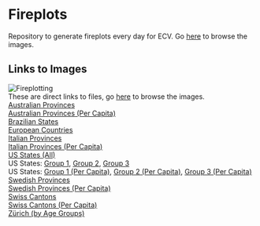 # Fireplots
Repository to generate fireplots every day for ECV. Go [here](/Fireplots/Figures) to browse the images.

## Links to Images
![Fireplotting](https://github.com/TrevorWinstral/Fireplots/workflows/Fireplotting/badge.svg) \
These are direct links to files, go [here](/Fireplots/Figures) to browse the images. \
[Australian Provinces](https://trevorwinstral.github.io/Fireplots/Figures/Fire_Australia.png) \
[Australian Provinces (Per Capita)](https://trevorwinstral.github.io/Fireplots/Figures/Fire_Australia_PC.png) \
[Brazilian States](https://trevorwinstral.github.io/Fireplots/Figures/Fire_Brazil.png) \
[European Countries](https://trevorwinstral.github.io/Fireplots/Figures/Fire_Europe.png) \
[Italian Provinces](https://trevorwinstral.github.io/Fireplots/Figures/Fire_Italy.png) \
[Italian Provinces (Per Capita)](https://trevorwinstral.github.io/Fireplots/Figures/Fire_Italy_PC.png) \
[US States (All)](https://trevorwinstral.github.io/Fireplots/Figures/Fire_USA.png) \
US States: [Group 1](https://trevorwinstral.github.io/Fireplots/Figures/Fire_USA_Partition_1.png), [Group 2](https://trevorwinstral.github.io/Fireplots/Figures/Fire_USA_Partition_2.png), [Group 3](https://trevorwinstral.github.io/Fireplots/Figures/Fire_USA_Partition_3.png) \
US States: [Group 1 (Per Capita)](https://trevorwinstral.github.io/Fireplots/Figures/Fire_USA_Partition_1_PC.png), [Group 2 (Per Capita)](https://trevorwinstral.github.io/Fireplots/Figures/Fire_USA_Partition_2_PC.png), [Group 3 (Per Capita)](https://trevorwinstral.github.io/Fireplots/Figures/Fire_USA_Partition_3_PC.png) \
[Swedish Provinces](https://trevorwinstral.github.io/Fireplots/Figures/Fire_Sweden.png) \
[Swedish Provinces (Per Capita)](https://trevorwinstral.github.io/Fireplots/Figures/Fire_Sweden_PC.png) \
[Swiss Cantons](https://trevorwinstral.github.io/Fireplots/Figures/Fire_Switzerland.png) \
[Swiss Cantons (Per Capita)](https://trevorwinstral.github.io/Fireplots/Figures/Fire_Switzerland_PC.png) \
[Zürich (by Age Groups)](https://trevorwinstral.github.io/Fireplots/Figures/Fire_Zürich.png) 
